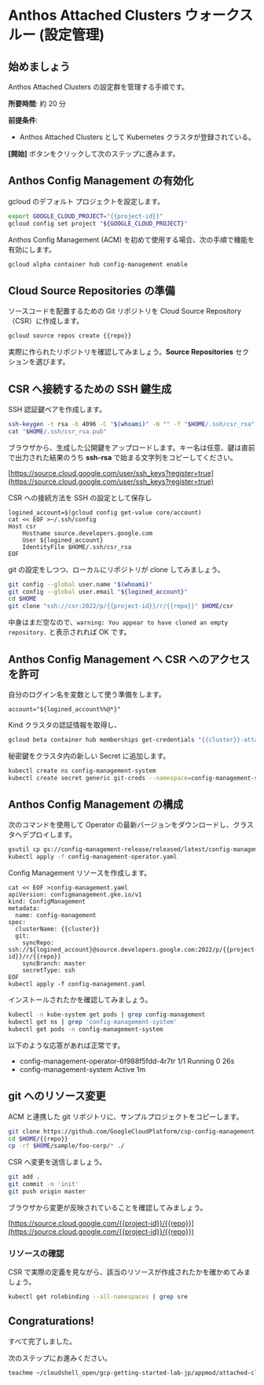 # Anthos Attached Clusters ウォークスルー (設定管理)

<walkthrough-watcher-constant key="region" value="asia-northeast1"></walkthrough-watcher-constant>
<walkthrough-watcher-constant key="zone" value="asia-northeast1-c"></walkthrough-watcher-constant>
<walkthrough-watcher-constant key="cluster" value="anthos"></walkthrough-watcher-constant>
<walkthrough-watcher-constant key="repo" value="anthos-sample-app"></walkthrough-watcher-constant>

## 始めましょう

Anthos Attached Clusters の設定群を管理する手順です。

**所要時間**: 約 20 分

**前提条件**:

- Anthos Attached Clusters として Kubernetes クラスタが登録されている。

**[開始]** ボタンをクリックして次のステップに進みます。

## Anthos Config Management の有効化

gcloud のデフォルト プロジェクトを設定します。

```bash
export GOOGLE_CLOUD_PROJECT="{{project-id}}"
gcloud config set project "${GOOGLE_CLOUD_PROJECT}"
```

Anthos Config Management (ACM) を初めて使用する場合、次の手順で機能を有効にします。

```bash
gcloud alpha container hub config-management enable
```

## Cloud Source Repositories の準備

ソースコードを配置するための Git リポジトリを Cloud Source Repository（CSR）に作成します。

```bash
gcloud source repos create {{repo}}
```

実際に作られたリポジトリを確認してみましょう。**Source Repositories** セクションを選びます。

<walkthrough-menu-navigation sectionId="CLOUDDEV_SECTION"></walkthrough-menu-navigation>

## CSR へ接続するための SSH 鍵生成

SSH 認証鍵ペアを作成します。

```bash
ssh-keygen -t rsa -b 4096 -C "$(whoami)" -N "" -f "$HOME/.ssh/csr_rsa"
cat "$HOME/.ssh/csr_rsa.pub"
```

ブラウザから、生成した公開鍵をアップロードします。キー名は任意、鍵は直前で出力された結果のうち **ssh-rsa** で始まる文字列をコピーしてください。

[https://source.cloud.google.com/user/ssh_keys?register=true](https://source.cloud.google.com/user/ssh_keys?register=true)

CSR への接続方法を SSH の設定として保存し

```text
logined_account=$(gcloud config get-value core/account)
cat << EOF >~/.ssh/config
Host csr
    Hostname source.developers.google.com
    User ${logined_account}
    IdentityFile $HOME/.ssh/csr_rsa
EOF
```

git の設定をしつつ、ローカルにリポジトリが clone してみましょう。

```bash
git config --global user.name "$(whoami)"
git config --global user.email "${logined_account}"
cd $HOME
git clone "ssh://csr:2022/p/{{project-id}}/r/{{repo}}" $HOME/csr
```

中身はまだ空なので、`warning: You appear to have cloned an empty repository.` と表示されれば OK です。

## Anthos Config Management へ CSR へのアクセスを許可

自分のログイン名を変数として使う準備をします。

```text
account="${logined_account%%@*}"
```

Kind クラスタの認証情報を取得し、

```bash
gcloud beta container hub memberships get-credentials "{{cluster}}-attached-${account}"
```

秘密鍵をクラスタ内の新しい Secret に追加します。

```bash
kubectl create ns config-management-system
kubectl create secret generic git-creds --namespace=config-management-system --from-file=ssh=$HOME/.ssh/csr_rsa
```

## Anthos Config Management の構成

次のコマンドを使用して Operator の最新バージョンをダウンロードし、クラスタへデプロイします。

```bash
gsutil cp gs://config-management-release/released/latest/config-management-operator.yaml .
kubectl apply -f config-management-operator.yaml
```

Config Management リソースを作成します。

```text
cat << EOF >config-management.yaml
apiVersion: configmanagement.gke.io/v1
kind: ConfigManagement
metadata:
  name: config-management
spec:
  clusterName: {{cluster}}
  git:
    syncRepo: ssh://${logined_account}@source.developers.google.com:2022/p/{{project-id}}/r/{{repo}}
    syncBranch: master
    secretType: ssh
EOF
kubectl apply -f config-management.yaml
```

インストールされたかを確認してみましょう。

```bash
kubectl -n kube-system get pods | grep config-management
kubectl get ns | grep 'config-management-system'
kubectl get pods -n config-management-system
```

以下のような応答があれば正常です。

- config-management-operator-6f988f5fdd-4r7tr 1/1 Running 0 26s
- config-management-system Active 1m

## git へのリソース変更

ACM と連携した git リポジトリに、サンプルプロジェクトをコピーします。

```bash
git clone https://github.com/GoogleCloudPlatform/csp-config-management.git ~/sample
cd $HOME/{{repo}}
cp -rf $HOME/sample/foo-corp/* ./
```

CSR へ変更を送信しましょう。

```bash
git add .
git commit -m 'init'
git push origin master
```

ブラウザから変更が反映されていることを確認してみましょう。

[https://source.cloud.google.com/{{project-id}}/{{repo}}](https://source.cloud.google.com/{{project-id}}/{{repo}})

### リソースの確認

CSR で実際の定義を見ながら、該当のリソースが作成されたかを確かめてみましょう。

```bash
kubectl get rolebinding --all-namespaces | grep sre
```

## Congraturations!

<walkthrough-conclusion-trophy></walkthrough-conclusion-trophy>

すべて完了しました。

次のステップにお進みください。

```bash
teachme ~/cloudshell_open/gcp-getting-started-lab-jp/appmod/attached-clusters/04-operations.md
```
